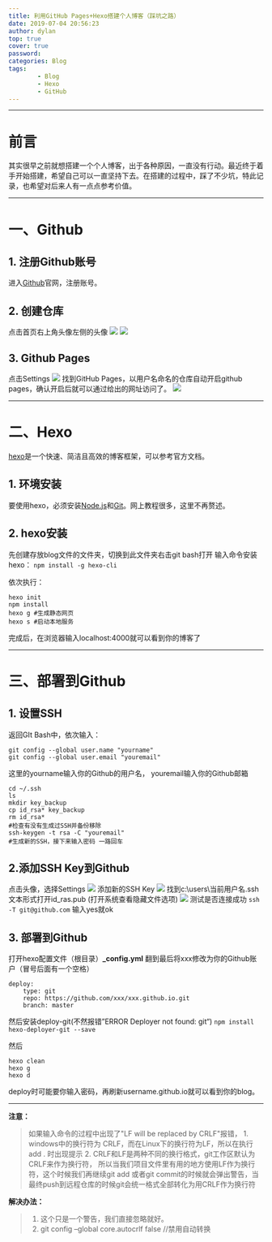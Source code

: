 ```yaml
---
title: 利用GitHub Pages+Hexo搭建个人博客（踩坑之路）
date: 2019-07-04 20:56:23
author: dylan
top: true
cover: true
password: 
categories: Blog
tags: 
        - Blog
        - Hexo
        - GitHub
---
```

***
# 前言
其实很早之前就想搭建一个个人博客，出于各种原因，一直没有行动。最近终于着手开始搭建，希望自己可以一直坚持下去。在搭建的过程中，踩了不少坑，特此记录，也希望对后来人有一点点参考价值。
***
# 一、Github
## 1. 注册Github账号
进入[Github](https://github.com)官网，注册账号。
## 2. 创建仓库
点击首页右上角头像左侧的头像
![](https://raw.githubusercontent.com/dylan903/ImgUrl/master/Img/20190705010509.png)
![](https://raw.githubusercontent.com/dylan903/ImgUrl/master/Img/20190705011051.png)
## 3. Github Pages
点击Settings
![](https://raw.githubusercontent.com/dylan903/ImgUrl/master/Img/20190705011609.png)
找到GitHub Pages，以用户名命名的仓库自动开启github pages，确认开启后就可以通过给出的网址访问了。
![](https://raw.githubusercontent.com/dylan903/ImgUrl/master/Img/20190705011514.png)
***

# 二、Hexo
[hexo](https://hexo.io/zh-cn/)是一个快速、简洁且高效的博客框架，可以参考官方文档。

## 1. 环境安装
要使用hexo，必须安装[Node.js](https://nodejs.org/en/download/)和[Git](https://git-scm.com/download/)。网上教程很多，这里不再赘述。

## 2. hexo安装
先创建存放blog文件的文件夹，切换到此文件夹右击git bash打开
输入命令安装hexo：
`npm install -g hexo-cli`

依次执行：
```
hexo init 
npm install
hexo g #生成静态网页
hexo s #启动本地服务
```
完成后，在浏览器输入localhost:4000就可以看到你的博客了
***

# 三、部署到Github
## 1. 设置SSH
返回GIt Bash中，依次输入：

```
git config --global user.name "yourname"
git config --global user.email "youremail"
```
这里的yourname输入你的Github的用户名，
youremail输入你的Github邮箱

```
cd ~/.ssh
ls
mkdir key_backup
cp id_rsa* key_backup
rm id_rsa*
#检查有没有生成过SSH并备份移除
ssh-keygen -t rsa -C "youremail" 
#生成新的SSH，接下来输入密码 一路回车
```
## 2.添加SSH Key到Github
点击头像，选择Settings
![](https://raw.githubusercontent.com/dylan903/ImgUrl/master/Img/20190705022259.png)
添加新的SSH Key
![](https://raw.githubusercontent.com/dylan903/ImgUrl/master/Img/20190705022426.png)
找到c:\users\当前用户名\.ssh    文本形式打开id_ras.pub (打开系统查看隐藏文件选项)
![](https://raw.githubusercontent.com/dylan903/ImgUrl/master/Img/20190705022656.png)
测试是否连接成功
`ssh -T git@github.com`
输入yes就ok

## 3. 部署到Github
打开hexo配置文件（根目录）**_config.yml**
翻到最后将xxx修改为你的Github账户（冒号后面有一个空格）
```
deploy:
    type: git
    repo: https://github.com/xxx/xxx.github.io.git
    branch: master
```

然后安装deploy-git(不然报错”ERROR Deployer not found: git“)
`npm install hexo-deployer-git --save`

然后
```
hexo clean
hexo g
hexo d
```
deploy时可能要你输入密码，再刷新username.github.io就可以看到你的blog。

***
**注意：**
   >如果输入命令的过程中出现了"LF will be replaced by CRLF"报错，
    1. windows中的换行符为 CRLF，而在Linux下的换行符为LF，所以在执行add . 时出现提示 
    2. CRLF和LF是两种不同的换行格式，git工作区默认为CRLF来作为换行符，
        所以当我们项目文件里有用的地方使用LF作为换行符，这个时候我们再继续git add
        或者git commit的时候就会弹出警告，当最终push到远程仓库的时候git会统一格式全部转化为用CRLF作为换行符 

**解决办法：**

>1. 这个只是一个警告，我们直接忽略就好。
>2. git config –global core.autocrlf false  //禁用自动转换 
